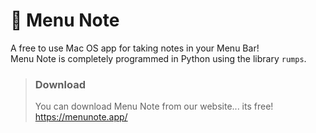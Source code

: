 # 📝 Menu Note
A free to use Mac OS app for taking notes in your Menu Bar!  
Menu Note is completely programmed in Python using the library `rumps`.

> ### Download
> You can download Menu Note from our website... its free!  
> https://menunote.app/

